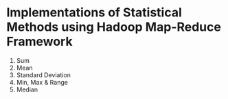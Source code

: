 # Implementations of Statistical Methods using Hadoop Map-Reduce Framework
1. Sum 
2. Mean 
3. Standard Deviation
4. Min, Max & Range
5. Median
